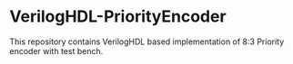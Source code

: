 # VerilogHDL-PriorityEncoder
This repository contains VerilogHDL based implementation of 8:3 Priority encoder with test bench.
